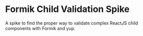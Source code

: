 # Formik Child Validation Spike

A spike to find the proper way to validate complex ReactJS child components with Formik and yup.
